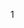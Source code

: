 1 <script>属性 
	async	加载外部文件	多个的时候，会乱序加载，并行加载，加载完毕后会阻塞文档解析，执行后会继续解析文档
	defer	加载外部文件	多个的时候，按照顺序加载，并行加载，但是会等到文档渲染完毕后才会执行
Javascript 
	语法
	数据类型
	表达式
	运算符
	语句
	对象 
	数组 
	函数

#### 基本语法
	1 严格模式
		"use strict"; //在整个脚本中开启严格模式，ES5中引入
		function doSomething(){
			"use strict"; 
			//函数体
		}

	2 语句结尾可以用;分割，也可以省略，当代码无法正常解析时，会自动在语句末尾添加;分号。但是有些时候，可能会出错。

	3 函数定义的变量，如果没有添加var操作符，相当于定义了一个全局变量，在函数外的任何地方都可以访问到。不推荐省略
		function test(){
			var a = b = 0;
		}
		test();
		// 从右向左执行，b是全局变量，a不是
		console.log(a,b); //ReferenceError: a is not defined

		使用var创建的全局变量不能删除
		不使用var创建的隐含全局变量可以使用delete删除(因为它不是真正的变量，而是全局对象window的属性)

	4 变量提升
		变量提升指的是所有变量的声明语句，都会被提升到代码的头部。
			console.log(a); //undefined
			var a = 1;
		JS变量分为声明和执行阶段，上面的代码是这么解释滴
			var a;
			console.log(a);
			a = 1;

	5 复制变量值
		//值传递
		var num1 = 3;
		var num2 = mum1; 

		//引用传递
		var obj1 = new Object();
		var obj2 = obj1;
		obj2.name = 'tg';
		console.log(obj1.name); // tg

		对象和原始值(布尔值、数字、字符串、null和undefined)之间的区别在于比较方式。
		原始值比较的是指，只要编码相同，则认为相同
		而对象比较的是引用(也可以说是地址引用)

	6 Unicode转义序列码
		JavaScript定义了一种特殊序列，使用6个ASCII字符来代表任意16位Unicode内码。这些Unicode序列码均以\u为前缀，其后跟随4个十六进制

#### 数据类型
	5种简单数据类型： undefined, Null, Boolean, Number, String
	复杂数据类型：Object
	注：ES6中增加了Symbol

	typeof操作符
		检测变量的数据类型
		undefined	这个值未定义
		boolean 	这个值是布尔值
		string 		这个值是字符串
		number 		这个值是数值
		object 		这个值时对象或者null typeof null/new Object 
		function 	这个值是函数	typeof function(){}

		undefined == null //true
		"" == 0 //true
		"" == undefined/null // false

	ifFinity() 检测这个数是否是无穷的
		Number.MIN_VALUE(5e-324) / Number.MAX_VALUE(1.7976931348623157e+308) 之外的数都看做无穷的 

	NaN
		表示非数值，这个数值用于表示一个本来要返回数值的操作数未返回数值的情况
		注意：（1）任何涉及NaN的操作都会返回NaN（2）NaN与任何值都不相等，包括NaN本身（3）用isNaN(param)判断是否非数值,param可以是任意类型  该函数会尝试将参数转为数值，如果不能转换为数字，则会返回true; // "10" true 都会返回false
	
	数值转换
		非数值转换为数值的3个函数 Number()  parseInt()  pasreFloat()
		-----Number()-----
		Number(true/false) 	1/0
		Number(undefined)  	NaN 
		Number(null)		返回0
		如果是数字值，只是简单的传入和返回
		如果是字符串
			1）只包含数字(包括符号)，将其转换为十进制数
			2）如果包含浮点数，则将其转为对应的浮点数
			3）如果字符串是空的，返回0
			4）如果是上述格式以外的字符，返回NaN
			5）如果是空字符串，返回0

		-----parseInt()和parseFloat()-----
		parseInt()可以提供第二个参数，指定需要转换的进制
		parseInt('070', 8); //56
		parseInt('AD'); //NaN
		parseInt('343AS'); //343
		parseInt()和parseFloat()类似，也是从第一个字符(位置0开始解析每个字符，而一直解析到字符串末尾，或者解析到遇到一个无效的浮点数字字符为止)

	String 
		ES5可以写在多行 但是必须以\结尾每行
		// ES 5
		'Hello \
		world'

		\unnnn 以十六进制代码nnnn表示的一个Unicode字符

		转换为字符串
		1）p.toString() 可以传入一个参数，输出数值的基数 num.toString(2) // 1010
		2）String(p) 如果有toString()，则调用toString()并返回相应的结果
			String(null) //null
			String(undefined) //undefined
			String({}) // "[object Object]"
			String([]) // ""
		3）p+'' //加号操作符

	Object 
		var obj = new Object();

		Object的每个实例都有下列属性和方法
			1 Constructor: 保存着用于创建当前对象的函数，比如上面的例子，构造函数就是Object()
			2 hasOwnProperty(propertyName): 用于检查给定的属性在当前对象实例中是否存在(而不是在实例的原型中)，参数必须是字符串形式
			3 isPrototypeOf(object): 用于检查传入的对象是否是另一个对象的原型
			4 propertyIsEnumerable(propertyName): 用于检查给定的属性是否能够使用 for-in 语句来枚举，参数必须为字符串形式
			5 toLocaleString(): 返回对象的字符串表示，该字符串与执行环境的地区对应
			6 toString(): 返回对象的字符串表示 
			7 valueOf(): 返回对象的字符串、数值或布尔值表示，通常和toString()返回的值相同
#### 运算符
	自增、自减运算符
		1 当操作数是包含有效数字字符的字符串时，系统会将其转换为数字值，再执行递增或递减
		2 当操作数是一个不包含有效数字字符的字符串，系统将变量的值设置为NaN
		3 当操作数是布尔值时，会将其转为数值(true转为1，false转为0)再操作
		4 当操作数是浮点数值，直接执行递减或递增
		5 当操作数是对象，先调用对象的valueOf()方法取得一个可供操作的值，然后再遵循上面的3条规则。如果是NaN,则在调用toString()方法再遵循上面的规则转换
		var a = "334a"; a--; //NaN
		var a = true; --a; // 0

	有符号整数 32位的那种，首位表示符号，0表示正数，1表示负数

	乘性运算符 乘法、除法和求模
		如果操作数是非数值，会自动执行类型转换，使用Number()方法转换
		----乘法----
		1*NaN // NaN
		Infinity*0 //NaN
		Infinity*2 //Infinity
		如果操作数不是数值，则会先将其转换为数值型，再进行计算

	加法
		一定要注意 '3' + '3' = '33' 此时相当于连接符
		可以使用 parseInt('3') + parseInt('3')

	in 运算符 
		如果右操作数对象拥有一个名为左操作数的属性名，则返回true
		var o = {x:1};
		"x" in o // true

	instanceof 运算符
		左操作数为一个对象，右操作数标识对象的类。如果左侧的对象是右侧类的实例，则表达式返回true
		var a = new Array();
		a instanceof Object // true 虽有对象都是object的实例

	typeof 运算符
		typeof 变量 

	delete 运算符
		var o = {x:1};
		delete o.x;
		"x" in o // false

#### 表达式
	属性访问表达式
	var arr = [1];
	var obj = {x:1};
	arr[0];
	obj.x
	//在"."和"["之前的表达式总是会首先计算，如果计算结果是null或者undefined,表达式会抛出一个类型错误异常，因为这两个值都不能包含任何异常

#### 语句
	for ... in 语句 
		for(property in object){
			statement //ESMAScript对象的属性是没有顺序的，因此通过for...in输出的属性名的顺序是不可预测的
		}

	跳转语句
		break [label]
		continue [label]

	标签语句
		label: statement
		var num = 0; 
		tip: for(var i = 0; i < 10; i++){
			num += i; 
			console.log(i); // 0 1 2 3 4 5
			if(i==5){
				break tip; //跳出tip对应的层
			}
		} 
		console.log(num); //15

#### 对象
	var o = {
		//对象属性名不用加引号
		go:function(){
			return "go where";
		},
		desc: "test"
	}
	调用对象属性、方法
	o.go() //调用方法 go where
	o.desc //调用属性 "test"

	对象创建
		1 对象直接量 		var o = {} //最后一个属性后面可以不加逗号，如果多一个逗号，在ie中会报错
		2 关键字 new  	var o = new Object(); // Object()是构造函数
		3 Object.create()函数 	var o = Object.create(null)

	对象常见用法
		创建 create
		设置 set 
		查找 query 
		删除 delete 
		检测 test 
		枚举 enumerate

	提取方法
		var obj = {
			name: 'a',
			get: function(){
				console.log(this.name);
			}
		}
		o.get(); // a
		var f = obj.get;
		f(); //undefined 此时的this指向的是window。严格模式下，this是undefined

	属性特性
		可写(writable attribute): 可设置该属性的值
		可枚举(enumerable attribute): 可以通过 for...in 循环返回该属性
		可配置(configurable attribute): 可删除或修改属性

	读取属性
		1 obj.name 
		2 obj['name']
		注：数值键不能使用"."运算符，会被当做小数点

	属性的查询和设置
		var o = {
			name: 'a',
			age: 12
		};
		1 for ... in 
			for(var i in o) {
				console.log(o[i]);
			}
		2 查看所有属性 Object.keys(o) //也可以枚举方法属性
		3 删除运算 delete o.name //只能删除自由属性，不能删除继承属性
			delete 删除一个不存在的属性，不报错，返回true
			只有一种情况返回false,该属性存在，且不得删除
		4 属性检测
			有多种方法 可以用 !==undefined来判断一个属性是否undefiend
		5 hasOwnProperty() 方法 
			判断一个对象是否具有指定名称的属性(不包括原型链)。如果有，返回true，否则返回false
			o.hasOwnProperty('name'); // true
		6 propertyIsEnumerable() 方法 
			检测到是自有属性， 且这个属性的可枚举性史true时才返回true 
			o.propertyIsEnumerable('name') // true
			o.propertyIsEnumerable('toString') // false
		7 in 运算符 
			in运算符左侧的属性名(字符串)，是右侧对象的自身属性、或者继承而来的属性，都返回true

	对象的三个属性
		每一个对象都有与之相关的原型(prototype)、类(class)和 可扩展性(extensible attribute)
		Object.getPrototypeOf()可以查询他的原型 // {constructor: ƒ, __defineGetter__: ƒ, __defineSetter__: ƒ, hasOwnProperty: ƒ, __lookupGetter__: ƒ, …}
		检测一个对象是否是另一个对象的原型，可以使用isPrototypeOf() //Object.prototype.isPrototypeOf(o) true
	
	序列化对象
		JSON.stringify() 	//序列化对象, 只能序列化对象可枚举的自有属性。对于一个不能序列化的属性来说，在序列化后的输出字符串中，会将这个属性省略掉
		JSON.parse() 		//还原序列化后的对象
		var o = {
			name:'a',
			age:12,
			intro:[false, null,'']
		}; 
		var p = JSON.stringify(o); //"{"name":"a","age":12,"intro":[false,null,""]}"
		JSON.parse(p)		// {name: "a", age: 12, intro: Array(3)}
	
	构造函数
		构造函数，是用来生成"对象"的函数。一个构造函数可以生成多个对象，这些对象都有相同的结构
		构造函数的特点
			1 函数体内使用了this关键字，代表了所要生成的对象实例
			2 生成对象时，必须使用new命令
			3 构造函数名字的第一个字母通常大写

		function Car(color){
			this.color = color;
		}
		var c = new Car('red');

		this关键字
			this总是返回一个对象，就是返回属性或者方法"当前"所在的对象
			this.property this就代表property属性当前所在的对象
			由于对象的属性可以赋给另一个对象，所以属性所在的当前对象是可变的，即this的指向是可变的
			var A = {
				name: '张三',
				describe:function(){
					return this.name;
				}
			};
			var B = {
				name: "李四"
			};
			B.describe = A.describe;
			B.describe(); //李四 this指向对象B
			如果是在一个全局环境中运行，那么this就是指向顶层对象(浏览器中为window对象)

		改变this指向的3中方法
			1 function.prototype.call()
				第一个参数obj是this要指向的对象，也就是想指定的上下文； arg1，arg2都是要传入的参数。如果为空、null和undefined则默认传入全局对象
				call(obj,arg1,arg2, ...)

			2 function.prototype.apply()
				与call()方法相似，只不过参数是数组
				apply(obj[,arg1, arg2, ...])

			3 function.prototype.bind() 
				用于将函数体内的this绑定到某个对象，然后再返回一个新函数
				bind(obj)

		原型
			----------------------
			每一个对象(除null之外)，都和另一个对象关联，也可以说成是继承自另一个对象。
			这个另一个对象就是我们熟知的 原型(prototype)

			通过关键字new和构造函数调用创建的对象的原型就是构造函数的prototype属性的值。
			比如通过new Object()创建的对象继承自Object.prototype；new Array()创建的对象继承自Array.prototype；

			所有的内置构造函数，都具有一个继承自Object.prototype的原型

			------ 原型链 ------
			对象的属性和方法，可能定义在自身，也有可能是定义在它的原型对象。由于原型对象本身也是对象，也有自己的原型，所以形成了一条原型链(prototype  chain)。
			如果一层层地向上追溯，那么所有对象的原型最终都可以上溯到Object.prototype，即Object构造函数的prototype属性指向的那个对象。
			Object.prototype对象有无原型呢？ 它也有，不过这个原型是没有任何属性和方法的null对象，而null没有自己的原型

			原型链的作用：
				当读取某个对象的属性时，JavaScript引擎先寻找对象本身的属性，如果找不到，就去原型找。如果到最顶层的Object.prototype还是找不到，就返回undefined

			继承
				如果查询对象一个不存在属性时，会返回undefined
				如果对象自身和它的原型都定义了同一个属性，那么优先读取自身的属性。这叫做”覆盖(overriding)“

			constructor属性
				prototype对象与一个constructor属性，默认指向prototype对象所在的构造函数

			操作符
				function Car(){
					this.color = "red"
				}
				1 instanceof 运算符
					var c = new Car();
					c instanceof Car; //true

				2 Object.getPrototypeOf(newObj) //返回一个实例化对象的原型
					Object.getPrototypeOf(c); //{constructor:ƒ Car(), __proto__:Object}
					Object.getPrototypeOf(c) === Car.prototype; // true
				
				3 Object.setPrototypeOf(obj, prototype) 可以为现有对象设置原型，返回一个新对象

				4 Object.create() 用于从原型对象生成新的实例对象，可以替代new命令
					它接受一个对象作为参数，返回一个新对象，后者完全继承前者的属性
					Rectangle.prototype = Object.create(Shape.prototype)

				5 Object.prototype.isPrototypeOf(实例化对象)
					对象实例的isPrototypeOf方法，用来判断一个对象是否是另一个对象的原型
					Object.prototype.isPrototypeOf({}); // true

				6 Object.prototype.proto 
					__proto__属性可以修改某个对象的原型对象

				7 Object.getOwnPropertyNames(实例化对象) 
					返回一个数组，成员是对象本身的所有属性的键名，不包含继承的属性键名
					Object.getOwnPropertyNames(rect) // ["x", "y"]

				8 Object.prototype.hasOwnProperty(prop) 
					返回某个对象是否有一个非继承的自有属性  rect.hasOwnProperty("x"); //
			// Shape - 父类(superclass)
			function Shape() {
				this.x = 0;
				this.y = 0;
			}

			// 父类的方法
			Shape.prototype.move = function(x, y){
				this.x += x;
				this.y += y;
				console.info("Rect moves");
			}

			// 子类 (subclass)
			function Rectangle(){
				Shape.call(this); //调用父类的构造方法
			}

			// 子类继承父类
			Rectangle.prototype = Object.create(Shape.prototype); //原型中的构造方法完全继承自父类
			Rectangle.prototype.constructor = Rectangle; //修改构造方法为Rectangle
#### 数组
	var arr = [1, 'a', {name: 'lily'}, function(){}];

	数组清空的一个有效方法 
		var arr = [1,34];
		arr.length = 0; // []

	数组元素的添加和删除
		arr.push();  //从末尾添加一个元素或多个元素
		arr.shift()  //删除数组中的第一个元素

	遍历数组
		1 for 
			for(var i=0; i<arr.length; i++){
				console.log(arr[i]);
			}

		2 while
			var i = 0;
			while(i<arr.length){
				console.log(i);
				i++;
			}

		3 for .. in 
			for(var i in a) {
				console.log(a[i])
			}

		4 forEach
			a.forEach(function(v){
				console.log(v)
			})

	类数组对象
		具有length属性,且不会随着成员数量的变化而变化。也无法使用数组的方法，因为没有继承Array.prototype
		var o = {
			0: "a",
			1: 'b',
			2: 'c',
			length: 3
		}
		典型的类数组对象，包括函数的arguments,以及大多数DOM元素集，还有字符串
		不过我们可以间接使用 Function.call方法调用
		Array.prototype.slice.call(o)

#### 函数
	function test(name) {
		return name;
	}
	test("tg");  //除了实参之外，每次调用还会拥有一个 上下文，这个就是this关键字的值 这里是 this.test("tg")
	函数可以有多个return语句，但是只能返回一个，当没有返回语句时，最终返回undefined
	如果函数挂载在一个对象上，就将作为对象的一个属性，也就是对象的方法。

	函数定义 
		function name(){}
	函数表达式
		var f = function (x){console.log(x);}
	注意：1）如果一个函数被定义多次(声明)，后面的定义会覆盖前面的定义(声明)
		2）函数会被提前解析，所以可以在调用后面某处声明
	嵌套函数(闭包实现原理)
		function test() {
			var name = 'tg';
			function test_inside(){
				var age = 15;
				console.log(name); //tg
			}
			console.log(age); // uncaught referenceError: age is not defined
		}

	函数调用
		作为函数 test()
		作为方法	o.test()
		作为构造函数	new Test()
		通过他们的call()和apply()方法间接调用

	函数参数
		可选形参
		function go(x, y) {
			x = x || 1;
			y = y || 2;
			console.log(x, y)
		}

		实参对象
		// arguments实参对象，是一个类数组对象
		function go(x) {
			console.log(arguments[0]);
			console.log(arguments[1]);
			console.log(arguments.length); // 2
			console.log(arguments);
		}
		go('ab', 'cd'); // ab cd 

		callee 和 caller 属性 

		//类数组可以通过Array.prototype，即数组的原型对象这种方法，调用数组的方法
		function go(x) {
			console.log(Array.prototype.slice.call(arguments, 0));
			console.log([].slice.call(arguments, 2)) // 简化写法
		}

		参数的传递类型 
		按值传递(复制值，形参不改变实参)和按引用传递(将值得地址复制给一个局部变量，指向同一处)
		function test(obj) {
			obj.name = 'test'; // 此处，obj指向person对象
			obj = new Object();	// obj又指向了一个新对象
			obj.name = 'new';
		}

		var person = new Object();
		test(person);
		console.log(person.name);